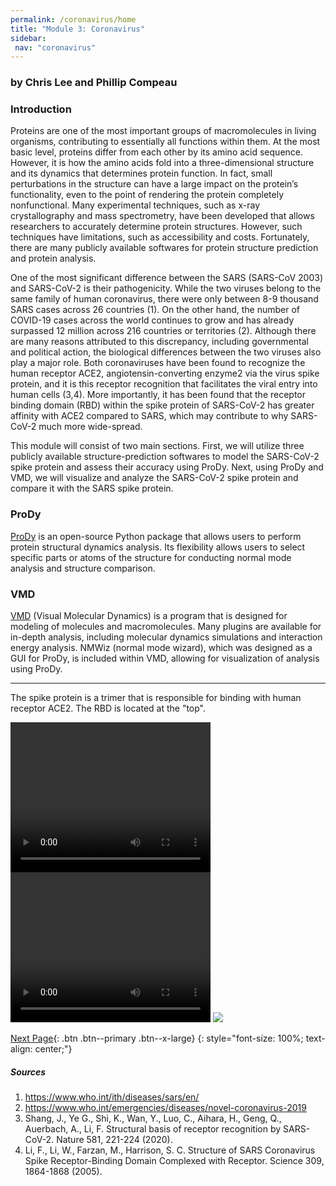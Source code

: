 ```yaml
---
permalink: /coronavirus/home
title: "Module 3: Coronavirus"
sidebar:
 nav: "coronavirus"
---
```


### by Chris Lee and Phillip Compeau

### Introduction
Proteins are one of the most important groups of macromolecules in living organisms, contributing to essentially all functions within them. At the most basic level, proteins differ from each other by its amino acid sequence. However, it is how the amino acids fold into a three-dimensional structure and its dynamics that determines protein function. In fact, small perturbations in the structure can have a large impact on the protein’s functionality, even to the point of rendering the protein completely nonfunctional. Many experimental techniques, such as x-ray crystallography and mass spectrometry, have been developed that allows researchers to accurately determine protein structures. However, such  techniques have limitations, such as accessibility and costs. Fortunately, there are many publicly available softwares for protein structure prediction and protein analysis.

One of the most significant difference between the SARS (SARS-CoV 2003) and SARS-CoV-2 is their pathogenicity. While the two viruses belong to the same family of human coronavirus, there were only between 8-9 thousand SARS cases across 26 countries (1). On the other hand, the number of COVID-19 cases across the world continues to grow and has already surpassed 12 million across 216 countries or territories (2). Although there are many reasons attributed to this discrepancy, including governmental and political action, the biological differences between the two viruses also play a major role. Both coronaviruses have been found to recognize the human receptor ACE2, angiotensin-converting enzyme2 via the virus spike protein, and it is this receptor recognition that facilitates the viral entry into human cells (3,4). More importantly, it has been found that the receptor binding domain (RBD) within the spike protein of SARS-CoV-2 has greater affinity with ACE2 compared to SARS, which may contribute to why SARS-CoV-2 much more wide-spread.

This module will consist of two main sections. First, we will utilize three publicly available structure-prediction softwares to model the SARS-CoV-2 spike protein and assess their accuracy using ProDy. Next, using ProDy and VMD, we will visualize and analyze the SARS-CoV-2 spike protein and compare it with the SARS spike protein.

### ProDy
<a href="http://prody.csb.pitt.edu/" target="_blank">ProDy</a> is an open-source Python package that allows users to perform protein structural dynamics analysis. Its flexibility allows users to select specific parts or atoms of the structure for conducting normal mode analysis and structure comparison.

### VMD
<a href="https://www.ks.uiuc.edu/Research/vmd/" target="_blank">VMD</a> (Visual Molecular Dynamics) is a program that is designed for modeling of molecules and macromolecules. Many plugins are available for in-depth analysis, including molecular dynamics simulations and interaction energy analysis. NMWiz (normal mode wizard), which was designed as a GUI for ProDy, is included within VMD, allowing for visualization of analysis using ProDy.

<hr>

The spike protein is a trimer that is responsible for binding with human receptor ACE2. The RBD is located at the "top".

<video width="320" height="240" controls>
<source type="video/mp4" src="../_pages/coronavirus/files/6vxxQSurf.mp4">
</video>


<video width="320" height="240" controls>
<source type="video/mp4" src="../_pages/coronavirus/files/6vxx.mp4">
</video>


<img src="../_pages/coronavirus/files/SpikeRBDTop.png">


[Next Page](prediction){: .btn .btn--primary .btn--x-large}
{: style="font-size: 100%; text-align: center;"}

##### Sources
1. https://www.who.int/ith/diseases/sars/en/
2. https://www.who.int/emergencies/diseases/novel-coronavirus-2019
3. Shang, J., Ye G., Shi, K., Wan, Y., Luo, C., Aihara, H., Geng, Q., Auerbach, A., Li, F.
Structural basis of receptor recognition by SARS-CoV-2. Nature 581, 221-224 (2020).
4. Li, F., Li, W., Farzan, M., Harrison, S. C. Structure of SARS Coronavirus Spike
Receptor-Binding Domain Complexed with Receptor. Science 309, 1864-1868 (2005).
